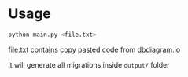 # Usage
```sh
python main.py <file.txt>
```

file.txt contains copy pasted code from dbdiagram.io

it will generate all migrations inside `output/` folder
